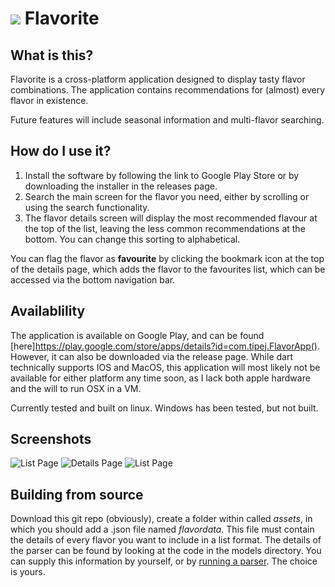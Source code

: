 # ![](assets/flavorapp.png) Flavorite

## What is this?

Flavorite is a cross-platform application designed to display tasty flavor combinations. The application contains recommendations for (almost) every flavor in existence.

Future features will include seasonal information and multi-flavor searching.

## How do I use it?

1.  Install the software by following the link to Google Play Store or by downloading the installer in the releases page.
2.  Search the main screen for the flavor you need, either by scrolling or using the search functionality.
3.  The flavor details screen will display the most recommended flavour at the top of the list, leaving the less common recommendations at the bottom. You can change this sorting to alphabetical.

 You can flag the flavor as **favourite** by clicking the bookmark icon at the top of the details page, which adds the flavor to the favourites list, which can be accessed via the bottom navigation bar.

 ## Availablility

 The application is available on Google Play, and can be found [here]https://play.google.com/store/apps/details?id=com.tipej.FlavorApp(). However, it can also be downloaded via the release page. While dart technically supports IOS and MacOS, this application will most likely not be available for either platform any time soon, as I lack both apple hardware and the will to run OSX in a VM.

 Currently tested and built on linux. Windows has been tested, but not built.

 ## Screenshots

 ![List Page](screenshots/list.png)
 ![Details Page](screenshots/list.png)
 ![List Page](screenshots/list.png)

 ## Building from source

 Download this git repo (obviously), create a folder within called _assets_, in which you should add a .json file named _flavordata_. This file must contain the details of every flavor you want to include in a list format. The details of the parser can be found by looking at the code in the models directory. You can supply this information by yourself, or by [running a parser](https://github.com/tipeJ/FlavorExtractor). The choice is yours.
